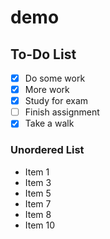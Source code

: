 # demo

## To-Do List
- [X] Do some work
- [X] More work
- [X] Study for exam
- [ ] Finish assignment
- [X] Take a walk

### Unordered List

- Item 1
- Item 3
- Item 5
- Item 7
- Item 8
- Item 10
